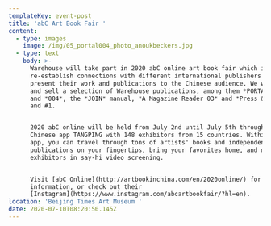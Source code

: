 ```yaml
---
templateKey: event-post
title: 'abC Art Book Fair '
content:
  - type: images
    image: /img/05_portal004_photo_anoukbeckers.jpg
  - type: text
    body: >-
      Warehouse will take part in 2020 abC online art book fair which intends to
      re-establish connections with different international publishers and
      present their work and publications to the Chinese audience. We will show
      and sell a selection of Warehouse publications, among them *PORTAL 002*
      and *004*, the *JOIN* manual, *A Magazine Reader 03* and *Press & Fold* #0
      and #1.  


      2020 abC online will be held from July 2nd until July 5th through the
      Chinese app TANGPING with 148 exhibitors from 15 countries. Within the
      app, you can travel through tons of artists' books and independent
      publications on your fingertips, bring your favorites home, and meet the
      exhibitors in say-hi video screening. 


      Visit [abC Online](http://artbookinchina.com/en/2020online/) for more
      information, or check out their
      [Instagram](https://www.instagram.com/abcartbookfair/?hl=en).
location: 'Beijing Times Art Museum '
date: 2020-07-10T08:20:50.145Z
---
```

